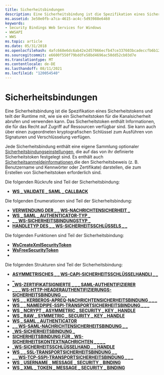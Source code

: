 ```yaml
---
title: Sicherheitsbindungen
description: Eine Sicherheitsbindung ist die Spezifikation eines Sicherheitstokens und teilt der Runtime mit, wie sie ein Sicherheitstoken für die Kanalsicherheit abrufen und verwenden kann.
ms.assetid: 3e50e0fb-a7ca-4615-ac4c-5d93988e6460
keywords:
- Security Bindings Web Services for Windows
- WWSAPI
- WWS
ms.topic: article
ms.date: 05/31/2018
ms.openlocfilehash: 4afc668e6dc6ab42e2d57066ecfb47ce337603bcadeccfb6b12a14a0e0550381
ms.sourcegitcommit: e6600f550f79bddfe58bd4696ac50dd52cb03d7e
ms.translationtype: MT
ms.contentlocale: de-DE
ms.lasthandoff: 08/11/2021
ms.locfileid: "120054540"
---
```

# <a name="security-bindings"></a>Sicherheitsbindungen

Eine Sicherheitsbindung ist die Spezifikation eines Sicherheitstokens und teilt der Runtime mit, wie sie ein Sicherheitstoken für die Kanalsicherheit abrufen und verwenden kann. Das Sicherheitstoken enthält Informationen, die für das Recht auf Zugriff auf Ressourcen verfügbar sind. Sie kann auch über einen zugeordneten kryptografischen Schlüssel zum Ausführen von Signaturen und Verschlüsselung verfügen.


Jede Sicherheitsbindung enthält eine eigene Sammlung optionaler [Sicherheitsbindungseinstellungen,](security-binding-settings.md) die auf das von ihr definierte Sicherheitstoken festgelegt sind. Es enthält auch [Sicherheitsanmeldeinformationen,](security-credentials.md)die den Sicherheitsbeweis (z. B. Benutzername und Kennwörter oder Zertifikate) darstellen, die zum Erstellen von Sicherheitstoken erforderlich sind.

Die folgenden Rückrufe sind Teil der Sicherheitsbindung:

-   [**WS \_ VALIDATE \_ SAML \_ CALLBACK**](/windows/desktop/api/WebServices/nc-webservices-ws_validate_saml_callback)

Die folgenden Enumerationen sind Teil der Sicherheitsbindung:

-   [**VERWENDUNG DER \_ \_ WS-NACHRICHTENSICHERHEIT \_**](/windows/desktop/api/WebServices/ne-webservices-ws_message_security_usage)
-   [**WS \_ SAML \_ AUTHENTICATOR-TYP \_**](/windows/desktop/api/WebServices/ne-webservices-ws_saml_authenticator_type)
-   [**\_ \_ WS-SICHERHEITSBINDUNGSTYP \_**](/windows/desktop/api/WebServices/ne-webservices-ws_security_binding_type)
-   [**HANDLETYP DES \_ \_ WS-SICHERHEITSSCHLÜSSELS \_ \_**](/windows/desktop/api/WebServices/ne-webservices-ws_security_key_handle_type)

Die folgenden Funktionen sind Teil der Sicherheitsbindung:

-   [**WsCreateXmlSecurityToken**](/windows/desktop/api/WebServices/nf-webservices-wscreatexmlsecuritytoken)
-   [**WsFreeSecurityToken**](/windows/desktop/api/WebServices/nf-webservices-wsfreesecuritytoken)
-   

Die folgenden Strukturen sind Teil der Sicherheitsbindung:

-   [**ASYMMETRISCHES \_ \_ WS-CAPI-SICHERHEITSSCHLÜSSELHANDLI \_ \_ \_**](/windows/desktop/api/WebServices/ns-webservices-ws_capi_asymmetric_security_key_handle)
-   [**\_WS-ZERTIFIKATSIGNIERTE \_ \_ \_ SAML-AUTHENTIFIZIERER**](/windows/desktop/api/WebServices/ns-webservices-ws_cert_signed_saml_authenticator)
-   [**\_ \_ \_ WS-HTTP-HEADERAUTHENTIFIZIERUNGS-SICHERHEITSBINDUNG \_ \_**](/windows/desktop/api/WebServices/ns-webservices-ws_http_header_auth_security_binding)
-   [**WS \_ \_ KERBEROS-APREQ-NACHRICHTENSICHERHEITSBINDUNG \_ \_ \_**](/windows/desktop/api/WebServices/ns-webservices-ws_kerberos_apreq_message_security_binding)
-   [**WS \_ \_ NAMEDPIPE-SSPI-TRANSPORTSICHERHEITSBINDUNG \_ \_ \_**](/windows/desktop/api/WebServices/ns-webservices-ws_namedpipe_sspi_transport_security_binding)
-   [**WS \_ NCRYPT \_ ASYMMETRIC \_ SECURITY \_ KEY \_ HANDLE**](/windows/desktop/api/WebServices/ns-webservices-ws_ncrypt_asymmetric_security_key_handle)
-   [**WS \_ RAW \_ SYMMETRIC \_ SECURITY \_ KEY \_ HANDLE**](/windows/desktop/api/WebServices/ns-webservices-ws_raw_symmetric_security_key_handle)
-   [**WS \_ SAML \_ AUTHENTICATOR**](/windows/desktop/api/WebServices/ns-webservices-ws_saml_authenticator)
-   [**\_ \_ WS-SAML-NACHRICHTENSICHERHEITSBINDUNG \_ \_**](/windows/desktop/api/WebServices/ns-webservices-ws_saml_message_security_binding)
-   [**\_WS-SICHERHEITSBINDUNG \_**](/windows/desktop/api/WebServices/ns-webservices-ws_security_binding)
-   [**SICHERHEITSBINDUNG FÜR \_ WS-SICHERHEITSKONTEXTNACHRICHTEN \_ \_ \_ \_**](/windows/desktop/api/WebServices/ns-webservices-ws_security_context_message_security_binding)
-   [**\_WS-SICHERHEITSSCHLÜSSELHAND \_ \_ HANDLE**](/windows/desktop/api/WebServices/ns-webservices-ws_security_key_handle)
-   [**WS \_ \_ SSL-TRANSPORTSICHERHEITSBINDUNG \_ \_**](/windows/desktop/api/WebServices/ns-webservices-ws_ssl_transport_security_binding)
-   [**\_ \_ WS-TCP-SSPI-TRANSPORTSICHERHEITSBINDUNG \_ \_ \_**](/windows/desktop/api/WebServices/ns-webservices-ws_tcp_sspi_transport_security_binding)
-   [**WS \_ USERNAME \_ MESSAGE \_ SECURITY \_ BINDING**](/windows/desktop/api/WebServices/ns-webservices-ws_username_message_security_binding)
-   [**WS \_ XML \_ TOKEN \_ MESSAGE \_ SECURITY \_ BINDING**](/windows/desktop/api/WebServices/ns-webservices-ws_xml_token_message_security_binding)

 

 




